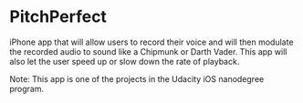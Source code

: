 # PitchPerfect 

iPhone app that will allow users to record their voice and will then modulate the recorded audio to sound like a Chipmunk or Darth Vader.
This app will also let the user speed up or slow down the rate of playback.


Note: This app is one of the projects in the Udacity iOS nanodegree program.

